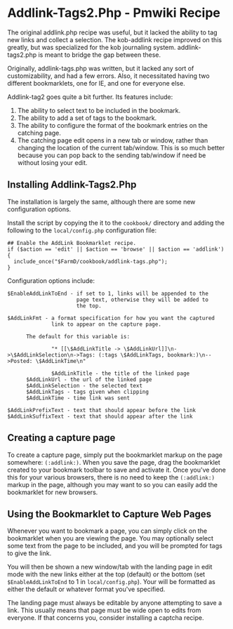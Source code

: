 Addlink-Tags2.Php - Pmwiki Recipe
=================================

The original addlink.php recipe was useful, but it lacked the ability
to tag new links and collect a selection. The kob-addlink recipe
improved on this greatly, but was specialized for the kob journaling
system. addlink-tags2.php is meant to bridge the gap between these.

Originally, addlink-tags.php was written, but it lacked any sort of
customizability, and had a few errors. Also, it necessitated having
two different bookmarklets, one for IE, and one for everyone else.

Addlink-tag2 goes quite a bit further. Its features include:
1. The ability to select text to be included in the bookmark.
2. The ability to add a set of tags to the bookmark.
3. The ability to configure the format of the bookmark entries on the
   catching page.
4. The catching page edit opens in a new tab or window, rather than
   changing the location of the current tab/window. This is so much
   better because you can pop back to the sending tab/window if need
   be without losing your edit.
   
Installing Addlink-Tags2.Php
----------------------------

The installation is largely the same, although there are some new
configuration options.

Install the script by copying the it to the `cookbook/` directory
and adding the following to the `local/config.php` configuration file:

    ## Enable the AddLink Bookmarklet recipe.
    if ($action == 'edit' || $action == 'browse' || $action == 'addlink') {
      include_once("$FarmD/cookbook/addlink-tags.php");
    }

Configuration options include:

    $EnableAddLinkToEnd - if set to 1, links will be appended to the
                          page text, otherwise they will be added to
                          the top. 

    $AddLinkFmt - a format specification for how you want the captured
                  link to appear on the capture page.
		  
		  The default for this variable is:
		  
                  "* [[\$AddLinkTitle -> \$AddLinkUrl]]\n->\$AddLinkSelection\n->Tags: (:tags \$AddLinkTags, bookmark:)\n-->Posted: \$AddLinkTime\n"

                  $AddLinkTitle - the title of the linked page
		  $AddLinkUrl - the url of the linked page
		  $AddLinkSelection - the selected text
		  $AddLinkTags - tags given when clipping
		  $AddLinkTime - time link was sent

    $AddLinkPrefixText - text that should appear before the link
    $AddLinkSuffixText - text that should appear after the link
    
Creating a capture page
-----------------------

To create a capture page, simply put the bookmarklet markup on the
page somewhere: `(:addlink:)`. When you save the page, drag the
bookmarklet created to your bookmark toolbar to save and activate
it. Once you've done this for your various browsers, there is no need
to keep the `(:addlink:)` markup in the page, although you may want to
so you can easily add the bookmarklet for new browsers.

Using the Bookmarklet to Capture Web Pages
------------------------------------------

Whenever you want to bookmark a page, you can simply click on the
bookmarklet when you are viewing the page. You may optionally select
some text from the page to be included, and you will be prompted for
tags to give the link.

You will then be shown a new window/tab with the landing page in edit
mode with the new links either at the top (default) or the bottom (set
`$EnableAddLinkToEnd` to 1 in `local/config.php`). Your will be
formatted as either the default or whatever format you've specified.

The landing page must always be editable by anyone attempting to save
a link. This usually means that page must be wide open to edits from
everyone. If that concerns you, consider installing a captcha recipe.

    
    


